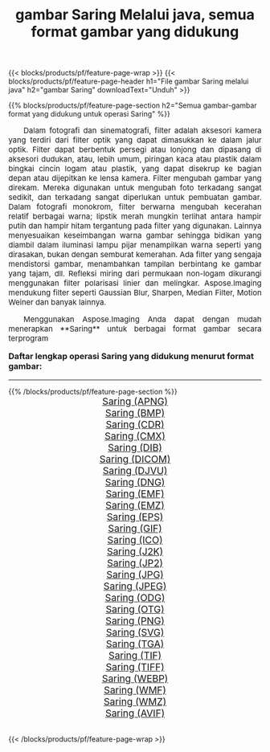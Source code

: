﻿---
title: gambar Saring Melalui java, semua format gambar yang didukung 
weight: 3920
url: /id/java/filter/ 
lang: id
langdirlevel: 2
locales: zh-hans,ja,it,ru,de,es,fr,nl,id,lt,pl,pt,vi,tr,ko,zh-hant,ar,hi,th,sv,cs,uk,he
description: Menggunakan Aspose.Imaging Anda dapat dengan mudah Saring gambar Via java
---

{{< blocks/products/pf/feature-page-wrap >}}
{{< blocks/products/pf/feature-page-header h1="File gambar Saring melalui java" h2="gambar Saring" downloadText="Unduh" >}}


{{% blocks/products/pf/feature-page-section  h2="Semua gambar-gambar format yang didukung untuk operasi Saring" %}}
<p align="justify" style="text-indent:2em;font-size:15px;">
Dalam fotografi dan sinematografi, filter adalah aksesori kamera yang terdiri dari filter optik yang dapat dimasukkan ke dalam jalur optik. Filter dapat berbentuk persegi atau lonjong dan dipasang di aksesori dudukan, atau, lebih umum, piringan kaca atau plastik dalam bingkai cincin logam atau plastik, yang dapat disekrup ke bagian depan atau dijepitkan ke lensa kamera. Filter mengubah gambar yang direkam. Mereka digunakan untuk mengubah foto terkadang sangat sedikit, dan terkadang sangat diperlukan untuk pembuatan gambar. Dalam fotografi monokrom, filter berwarna mengubah kecerahan relatif berbagai warna; lipstik merah mungkin terlihat antara hampir putih dan hampir hitam tergantung pada filter yang digunakan. Lainnya menyesuaikan keseimbangan warna gambar sehingga bidikan yang diambil dalam iluminasi lampu pijar menampilkan warna seperti yang dirasakan, bukan dengan semburat kemerahan. Ada filter yang sengaja mendistorsi gambar, menambahkan tampilan berbintang ke gambar yang tajam, dll. Refleksi miring dari permukaan non-logam dikurangi menggunakan filter polarisasi linier dan melingkar. Aspose.Imaging mendukung filter seperti Gaussian Blur, Sharpen, Median Filter, Motion Weiner dan banyak lainnya.
</p>
<p align="justify" style="text-indent:2em;font-size:15px;">
Menggunakan Aspose.Imaging Anda dapat dengan mudah menerapkan **Saring** untuk berbagai format gambar secara terprogram
</p>
<h3 style="margin-top:16px;">
Daftar lengkap operasi Saring yang didukung menurut format gambar:
</h3>
<hr/>
{{% /blocks/products/pf/feature-page-section %}}
<div class="container-fluid productfamilypage bg-gray">
    <div class="convertypes bg-gray agp-content section">
        <div class="container">
		<div class="row other-converters" style="gap: 10px;font-size: 19px;text-align:center;">
		    <div class='col-md-3 other-converter remove-lp remove-rp'><a href="/imaging/id/java/filter/apng/" style="padding:15px;">Saring (APNG)</a></div><div class='col-md-3 other-converter remove-lp remove-rp'><a href="/imaging/id/java/filter/bmp/" style="padding:15px;">Saring (BMP)</a></div><div class='col-md-3 other-converter remove-lp remove-rp'><a href="/imaging/id/java/filter/cdr/" style="padding:15px;">Saring (CDR)</a></div><div class='col-md-3 other-converter remove-lp remove-rp'><a href="/imaging/id/java/filter/cmx/" style="padding:15px;">Saring (CMX)</a></div><div class='col-md-3 other-converter remove-lp remove-rp'><a href="/imaging/id/java/filter/dib/" style="padding:15px;">Saring (DIB)</a></div><div class='col-md-3 other-converter remove-lp remove-rp'><a href="/imaging/id/java/filter/dicom/" style="padding:15px;">Saring (DICOM)</a></div><div class='col-md-3 other-converter remove-lp remove-rp'><a href="/imaging/id/java/filter/djvu/" style="padding:15px;">Saring (DJVU)</a></div><div class='col-md-3 other-converter remove-lp remove-rp'><a href="/imaging/id/java/filter/dng/" style="padding:15px;">Saring (DNG)</a></div><div class='col-md-3 other-converter remove-lp remove-rp'><a href="/imaging/id/java/filter/emf/" style="padding:15px;">Saring (EMF)</a></div><div class='col-md-3 other-converter remove-lp remove-rp'><a href="/imaging/id/java/filter/emz/" style="padding:15px;">Saring (EMZ)</a></div><div class='col-md-3 other-converter remove-lp remove-rp'><a href="/imaging/id/java/filter/eps/" style="padding:15px;">Saring (EPS)</a></div><div class='col-md-3 other-converter remove-lp remove-rp'><a href="/imaging/id/java/filter/gif/" style="padding:15px;">Saring (GIF)</a></div><div class='col-md-3 other-converter remove-lp remove-rp'><a href="/imaging/id/java/filter/ico/" style="padding:15px;">Saring (ICO)</a></div><div class='col-md-3 other-converter remove-lp remove-rp'><a href="/imaging/id/java/filter/j2k/" style="padding:15px;">Saring (J2K)</a></div><div class='col-md-3 other-converter remove-lp remove-rp'><a href="/imaging/id/java/filter/jp2/" style="padding:15px;">Saring (JP2)</a></div><div class='col-md-3 other-converter remove-lp remove-rp'><a href="/imaging/id/java/filter/jpg/" style="padding:15px;">Saring (JPG)</a></div><div class='col-md-3 other-converter remove-lp remove-rp'><a href="/imaging/id/java/filter/jpeg/" style="padding:15px;">Saring (JPEG)</a></div><div class='col-md-3 other-converter remove-lp remove-rp'><a href="/imaging/id/java/filter/odg/" style="padding:15px;">Saring (ODG)</a></div><div class='col-md-3 other-converter remove-lp remove-rp'><a href="/imaging/id/java/filter/otg/" style="padding:15px;">Saring (OTG)</a></div><div class='col-md-3 other-converter remove-lp remove-rp'><a href="/imaging/id/java/filter/png/" style="padding:15px;">Saring (PNG)</a></div><div class='col-md-3 other-converter remove-lp remove-rp'><a href="/imaging/id/java/filter/svg/" style="padding:15px;">Saring (SVG)</a></div><div class='col-md-3 other-converter remove-lp remove-rp'><a href="/imaging/id/java/filter/tga/" style="padding:15px;">Saring (TGA)</a></div><div class='col-md-3 other-converter remove-lp remove-rp'><a href="/imaging/id/java/filter/tif/" style="padding:15px;">Saring (TIF)</a></div><div class='col-md-3 other-converter remove-lp remove-rp'><a href="/imaging/id/java/filter/tiff/" style="padding:15px;">Saring (TIFF)</a></div><div class='col-md-3 other-converter remove-lp remove-rp'><a href="/imaging/id/java/filter/webp/" style="padding:15px;">Saring (WEBP)</a></div><div class='col-md-3 other-converter remove-lp remove-rp'><a href="/imaging/id/java/filter/wmf/" style="padding:15px;">Saring (WMF)</a></div><div class='col-md-3 other-converter remove-lp remove-rp'><a href="/imaging/id/java/filter/wmz/" style="padding:15px;">Saring (WMZ)</a></div><div class='col-md-3 other-converter remove-lp remove-rp'><a href="/imaging/id/java/filter/avif/" style="padding:15px;">Saring (AVIF)</a></div>
                </div>
        </div>
    </div>
</div>
<br/>

{{< /blocks/products/pf/feature-page-wrap >}}

